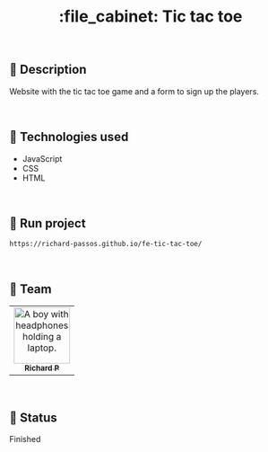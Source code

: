 <h1 align="center">:file_cabinet: Tic tac toe</h1>

<br>

## :memo: Description
Website with the tic tac toe game and a form to sign up the players.

<br>

## :wrench: Technologies used
* JavaScript
* CSS
* HTML

<br>

## :rocket: Run project
```
https://richard-passos.github.io/fe-tic-tac-toe/
```

<br>

## :handshake: Team
<table>
  <tr>
    <td align="center">
      <a href="https://github.com/Richard-Passos">
        <img src="https://img.freepik.com/vetores-premium/desenho-de-desenho-animado-de-um-programador_29937-8176.jpg" width="100px;" alt="A boy with headphones holding a laptop."/><br>
        <sub>
          <b>Richard P</b>
        </sub>
      </a>
    </td>
  </tr>
</table>

<br>

## :dart: Status
Finished
